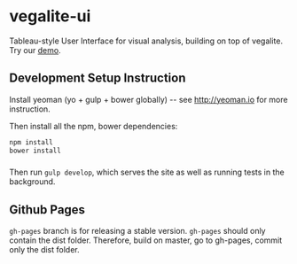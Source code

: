 # vegalite-ui

Tableau-style User Interface for visual analysis, building on top of vegalite. Try our [demo](http://uwdata.github.io/vegalite-ui/dist/).


## Development Setup Instruction

Install yeoman (yo + gulp + bower globally) -- see http://yeoman.io for more instruction.

Then install all the npm, bower dependencies:

```bash
npm install
bower install
```

###

Then run `gulp develop`, which serves the site as well as running tests in the background.

## Github Pages

`gh-pages` branch is for releasing a stable version.
`gh-pages` should only contain the dist folder.
Therefore, build on master, go to gh-pages, commit only the dist folder.
